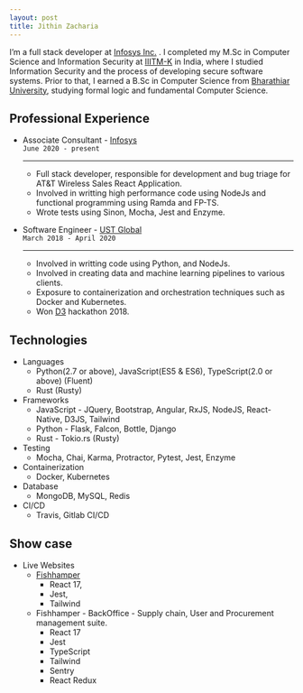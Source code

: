 ```yaml
---
layout: post
title: Jithin Zacharia
---
```


I’m a full stack developer at <a href="https://www.infosys.com/">Infosys Inc.</a> . I completed my M.Sc in Computer Science and Information Security at <a href="https://www.iiitmk.ac.in/">IIITM-K</a> in India, where I studied Information Security and the process of developing secure software systems. Prior to that, I earned a B.Sc in Computer Science from <a href="https://www.b-u.ac.in/">Bharathiar University</a>, studying formal logic and fundamental Computer Science.

## Professional Experience

* Associate Consultant - [Infosys](https://www.infosys.com)<br/>
    `June 2020 - present`
    ___________________________________________________________________

    * Full stack developer, responsible for development and bug triage for AT&T Wireless Sales React Application.
    * Involved in writting high performance code using NodeJs and functional programming using Ramda and FP-TS.
    * Wrote tests using Sinon, Mocha, Jest and Enzyme.

* Software Engineer - [UST Global](https://www.ust-global.com)<br/>
    `March 2018 - April 2020`
    ___________________________________________________________________

    * Involved in writting code using Python, and NodeJs.
    * Involved in creating data and machine learning pipelines to various clients.
    * Exposure to containerization and orchestration techniques such as Docker and Kubernetes.
    * Won [D3](https://d3.ust-global.com/) hackathon 2018.

## Technologies

* Languages
    * Python(2.7 or above), JavaScript(ES5 & ES6), TypeScript(2.0 or above) (Fluent)
    * Rust (Rusty)
* Frameworks
    * JavaScript - JQuery, Bootstrap, Angular, RxJS, NodeJS, React-Native, D3JS, Tailwind
    * Python - Flask, Falcon, Bottle, Django
    * Rust - Tokio.rs (Rusty)
* Testing
    * Mocha, Chai, Karma, Protractor, Pytest, Jest, Enzyme
* Containerization
    * Docker, Kubernetes
* Database
    * MongoDB, MySQL, Redis
* CI/CD
    * Travis, Gitlab CI/CD


## Show case

* Live Websites
  * [Fishhamper](http://fishhamper.com)
     - React 17,
     - Jest,
     - Tailwind
  * Fishhamper - BackOffice - 
    Supply chain, User and Procurement management suite.
    - React 17
    - Jest
    - TypeScript
    - Tailwind
    - Sentry
    - React Redux
